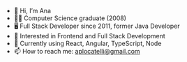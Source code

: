 - 👋 Hi, I’m Ana
- 👩‍💻 Computer Science graduate (2008)
- 🖥️ Full Stack Developer since 2011, former Java Developer
- 👀 Interested in Frontend and Full Stack Development
- 🌱 Currently using React, Angular, TypeScript, Node
- 📫 How to reach me: aplocatelli@gmail.com

<!---
aplocatelli/aplocatelli is a ✨ special ✨ repository because its `README.md` (this file) appears on your GitHub profile.
You can click the Preview link to take a look at your changes.
--->
